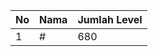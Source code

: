| No | Nama            | Jumlah Level |
|----|-----------------|--------------|
| 1  | #    |    680        |
